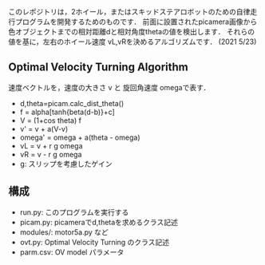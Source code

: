 このレポジトリは，2ホイール，またはスキッドステアロボットのための自律走行プログラムを開発するためのものです．
前面に設置されたpicamera画像から色オブジェクトまでの相対距離dと相対角度thetaの値を検出します．
それらの値を基に，左右のホイール速度 vL,vRを決めるアルゴリズムです．
(2021 5/23)

## Optimal Velocity Turning Algorithm
速度ベクトルを，速度の大きさ v と 旋回角速度 omegaで表す．
  * d,theta=picam.calc_dist_theta()
  * f = alpha[tanh{beta(d-b)}+c]
  * V = (1+cos theta) f
  * v' = v + a(V-v)
  * omega' = omega + a(theta - omega)
  * vL = v + r g omega  
  * vR = v - r g omega
  * g: スリップを考慮したゲイン
## 構成
  * run.py: このプログラムを実行する
  * picam.py: picameraでd,thetaを求めるクラス記述
  * modules/: motor5a.py など
  * ovt.py: Optimal Velocity Turning のクラス記述
  * parm.csv: OV model パラメータ
